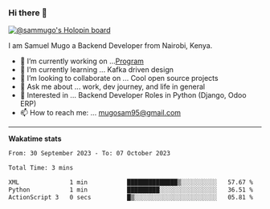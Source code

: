 ### Hi there 👋

[![@sammugo's Holopin board](https://holopin.me/sammugo)](https://holopin.io/@sammugo)

I am Samuel Mugo a Backend Developer from Nairobi, Kenya.

<!--
**sam-mugo/sam-mugo** is a ✨ _special_ ✨ repository because its `README.md` (this file) appears on your GitHub profile.
-->



- 🔭 I’m currently working on ...[Program](https://github.com/sam-mugo/program)
- 🌱 I’m currently learning ... Kafka driven design
- 👯 I’m looking to collaborate on ... Cool open source projects
- 💬 Ask me about ... work, dev journey, and life in general
- 💼 Interested in ... Backend Developer Roles in Python (Django, Odoo ERP)
- 📫 How to reach me: ... [mugosam95@gmail.com](mailto:mugosam95@gmail.com)

-------
**Wakatime stats**
<!--START_SECTION:waka-->

```txt
From: 30 September 2023 - To: 07 October 2023

Total Time: 3 mins

XML              1 min           ██████████████▒░░░░░░░░░░   57.67 %
Python           1 min           █████████░░░░░░░░░░░░░░░░   36.51 %
ActionScript 3   0 secs          █▒░░░░░░░░░░░░░░░░░░░░░░░   05.81 %
```

<!--END_SECTION:waka-->






